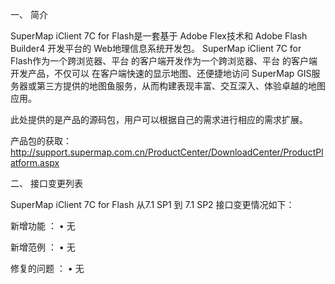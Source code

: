 一、	简介

SuperMap iClient 7C for Flash是一套基于 Adobe Flex技术和 Adobe Flash Builder4 开发平台的 Web地理信息系统开发包。 SuperMap iClient 7C for Flash作为一个跨浏览器、平台 的客户端开发作为一个跨浏览器、平台 的客户端开发产品，不仅可以 在客户端快速的显示地图、还便捷地访问 SuperMap GIS服务器或第三方提供的地图鱼服务，从而构建表现丰富、交互深入、体验卓越的地图应用。

此处提供的是产品的源码包，用户可以根据自己的需求进行相应的需求扩展。

产品包的获取：
http://support.supermap.com.cn/ProductCenter/DownloadCenter/ProductPlatform.aspx

二、	接口变更列表

SuperMap iClient 7C for Flash 从7.1 SP1 到 7.1 SP2 接口变更情况如下：

新增功能 ：
•	无 

新增范例 ：
•	无 

修复的问题 ：
•	无 
